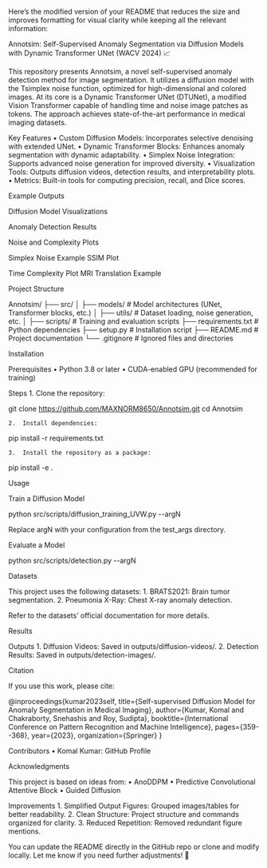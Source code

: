 Here’s the modified version of your README that reduces the size and improves formatting for visual clarity while keeping all the relevant information:

Annotsim: Self-Supervised Anomaly Segmentation via Diffusion Models with Dynamic Transformer UNet (WACV 2024) 📈

This repository presents Annotsim, a novel self-supervised anomaly detection method for image segmentation. It utilizes a diffusion model with the Tsimplex noise function, optimized for high-dimensional and colored images. At its core is a Dynamic Transformer UNet (DTUNet), a modified Vision Transformer capable of handling time and noise image patches as tokens. The approach achieves state-of-the-art performance in medical imaging datasets.

Key Features
	•	Custom Diffusion Models: Incorporates selective denoising with extended UNet.
	•	Dynamic Transformer Blocks: Enhances anomaly segmentation with dynamic adaptability.
	•	Simplex Noise Integration: Supports advanced noise generation for improved diversity.
	•	Visualization Tools: Outputs diffusion videos, detection results, and interpretability plots.
	•	Metrics: Built-in tools for computing precision, recall, and Dice scores.

Example Outputs

Diffusion Model Visualizations

Anomaly Detection Results

Noise and Complexity Plots

Simplex Noise Example	SSIM Plot
	

Time Complexity Plot	MRI Translation Example
	

Project Structure

Annotsim/
├── src/
│   ├── models/               # Model architectures (UNet, Transformer blocks, etc.)
│   ├── utils/                # Dataset loading, noise generation, etc.
│   ├── scripts/              # Training and evaluation scripts
├── requirements.txt          # Python dependencies
├── setup.py                  # Installation script
├── README.md                 # Project documentation
└── .gitignore                # Ignored files and directories

Installation

Prerequisites
	•	Python 3.8 or later
	•	CUDA-enabled GPU (recommended for training)

Steps
	1.	Clone the repository:

git clone https://github.com/MAXNORM8650/Annotsim.git
cd Annotsim


	2.	Install dependencies:

pip install -r requirements.txt


	3.	Install the repository as a package:

pip install -e .

Usage

Train a Diffusion Model

python src/scripts/diffusion_training_UVW.py --argN

Replace argN with your configuration from the test_args directory.

Evaluate a Model

python src/scripts/detection.py --argN

Datasets

This project uses the following datasets:
	1.	BRATS2021: Brain tumor segmentation.
	2.	Pneumonia X-Ray: Chest X-ray anomaly detection.

Refer to the datasets’ official documentation for more details.

Results

Outputs
	1.	Diffusion Videos: Saved in outputs/diffusion-videos/.
	2.	Detection Results: Saved in outputs/detection-images/.

Citation

If you use this work, please cite:

@inproceedings{kumar2023self,
  title={Self-supervised Diffusion Model for Anomaly Segmentation in Medical Imaging},
  author={Kumar, Komal and Chakraborty, Snehashis and Roy, Sudipta},
  booktitle={International Conference on Pattern Recognition and Machine Intelligence},
  pages={359--368},
  year={2023},
  organization={Springer}
}

Contributors
	•	Komal Kumar: GitHub Profile

Acknowledgments

This project is based on ideas from:
	•	AnoDDPM
	•	Predictive Convolutional Attentive Block
	•	Guided Diffusion

Improvements
	1.	Simplified Output Figures: Grouped images/tables for better readability.
	2.	Clean Structure: Project structure and commands organized for clarity.
	3.	Reduced Repetition: Removed redundant figure mentions.

You can update the README directly in the GitHub repo or clone and modify locally. Let me know if you need further adjustments! 🚀
